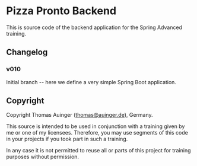 # Pizza Pronto Backend

This is source code of the backend application for the Spring Advanced training.

## Changelog

### v010

Initial branch -- here we define a very simple Spring Boot application.

## Copyright

Copyright Thomas Auinger (thomas@auinger.de), Germany. 

This source is intended to be used in conjunction with a training given
by me or one of my licensees. Therefore, you may use segments
of this code in your projects if you took part in such a training.

In any case it is not permitted to reuse all or parts of
this project for training purposes without permission.



